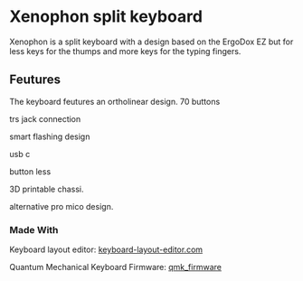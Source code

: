 # Xenophon split keyboard

Xenophon is a split keyboard with a design based on the ErgoDox EZ but for less keys for the thumps and more keys for the typing fingers.

## Feutures

The keyboard feutures an ortholinear design.
70 buttons

trs jack connection

smart flashing design

usb c

button less

3D printable chassi.

alternative pro mico design.

### Made With

Keyboard layout editor: [keyboard-layout-editor.com](http://www.keyboard-layout-editor.com/)

Quantum Mechanical Keyboard Firmware: [qmk_firmware](https://github.com/qmk/qmk_firmware)
